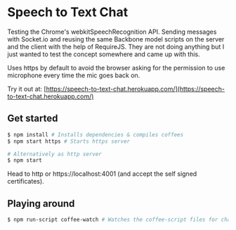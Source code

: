 Speech to Text Chat
====================

Testing the Chrome's webkitSpeechRecognition API. Sending messages with Socket.io and reusing the same Backbone model scripts on the server and the client with the help of RequireJS. They are not doing anything but I just wanted to test the concept somewhere and came up with this.

Uses https by default to avoid the browser asking for the permission to use microphone every time the mic goes back on.

Try it out at: [https://speech-to-text-chat.herokuapp.com/](https://speech-to-text-chat.herokuapp.com/)

## Get started
```bash
$ npm install # Installs dependencies & compiles coffees 
$ npm start https # Starts https server

# Alternatively as http server
$ npm start
```
Head to http or https://localhost:4001 (and accept the self signed certificates).

## Playing around
```bash
$ npm run-script coffee-watch # Watches the coffee-script files for changes
```
